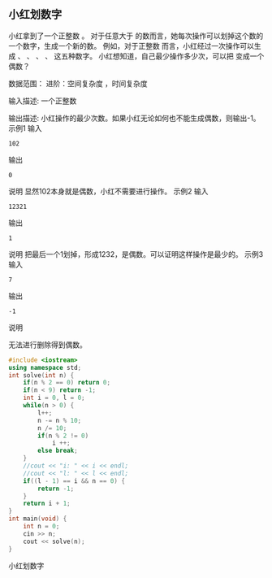 ## 小红划数字

小红拿到了一个正整数  。
对于任意大于  的数而言，她每次操作可以划掉这个数的一个数字，生成一个新的数。
例如，对于正整数  而言，小红经过一次操作可以生成  、 、 、 、 这五种数字。
小红想知道，自己最少操作多少次，可以把  变成一个偶数？

数据范围： 
进阶：空间复杂度  ，时间复杂度 

输入描述:
一个正整数  

输出描述:
小红操作的最少次数。如果小红无论如何也不能生成偶数，则输出-1。
示例1
输入

```
102
```


输出

```
0
```


说明
显然102本身就是偶数，小红不需要进行操作。 
示例2
输入

```
12321
```


输出

```
1
```


说明
把最后一个1划掉，形成1232，是偶数。可以证明这样操作是最少的。 
示例3
输入

```
7
```


输出

```
-1
```


说明

无法进行删除得到偶数。 

```cpp
#include <iostream>
using namespace std;
int solve(int n) {
    if(n % 2 == 0) return 0;
    if(n < 9) return -1;
    int i = 0, l = 0;
    while(n > 0) {
        l++;
        n -= n % 10;
        n /= 10;
        if(n % 2 != 0)
            i ++;
        else break;
    }
    //cout << "i: " << i << endl;
    //cout << "l: " << l << endl;
    if((l - 1) == i && n == 0) {
        return -1;
    }
    return i + 1;
}
int main(void) {
    int n = 0;
    cin >> n;
    cout << solve(n);
}

```



小红划数字
